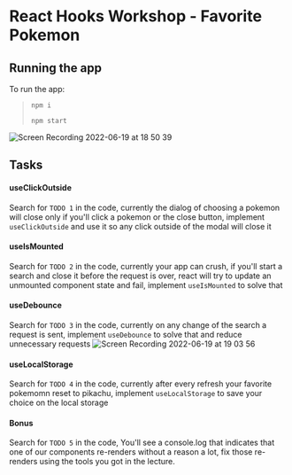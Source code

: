 # React Hooks Workshop - Favorite Pokemon

## Running the app

To run the app:

> `npm i`
> 
> `npm start`

![Screen Recording 2022-06-19 at 18 50 39](https://user-images.githubusercontent.com/65164924/174489650-3e64d3c1-c9f7-4f46-bb30-3a5ea409bd90.gif)


## Tasks
#### useClickOutside
Search for `TODO 1` in the code, currently the dialog of choosing a pokemon will close only if you'll click a pokemon or the close button, implement `useClickOutside` and use it so any click outside of the modal will close it

#### useIsMounted
Search for `TODO 2` in the code, currently your app can crush, if you'll start a search and close it before the request is over, react will try to update an unmounted component state and fail, implement `useIsMounted` to solve that

#### useDebounce
Search for `TODO 3` in the code, currently on any change of the search a request is sent, implement `useDebounce` to solve that and reduce unnecessary requests
![Screen Recording 2022-06-19 at 19 03 56](https://user-images.githubusercontent.com/65164924/174489980-daad1c80-73e4-40d2-a155-bb6b51af35be.gif)

#### useLocalStorage
Search for `TODO 4` in the code, currently after every refresh your favorite pokemomn reset to pikachu, implement `useLocalStorage` to save your choice on the local storage

#### Bonus
Search for `TODO 5` in the code, You'll see a console.log that indicates that one of our components re-renders without a reason a lot, fix those re-renders using the tools you got in the lecture.
